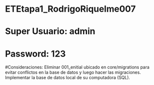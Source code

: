 # ETEtapa1_RodrigoRiquelme007

# Super Usuario: admin
# Password: 123

#Consideraciones:
Eliminar 001_enitial ubicado en core/migrations para evitar conflictos en la base de datos y luego hacer las migraciones.
Implementar la base de datos local de su computadora (SQL).
